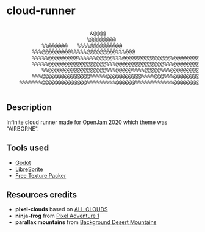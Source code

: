 # cloud-runner

<pre>

                          &@@@@
                         %@@@@@@@@
           %%@@@@@@   %%%%@@@@@@@@@@
        %%%@@@@@@@@@%%%%%@@@@@@@@@%%%@@@
        %%%%%@@@@@@@@@%%%%%%@@@@@%%%@@@@@@@@@@@@@@@%@@@@@@@@@@@
        %%%%%@@@@@@@@@@@@@@@@@@%%%@@@@@@@@@@@@@@@%%%@@@@@@@@@@@
           %%@@@@@@@@@@@@@@@@@@%%%@@@@@%%%%@@@@@%%%@@@@@@@@@@@@@@@@@@%%
        %%%@@@@@@@@@@@@@@@%%%%%@@@@@@@@@@@%%%%@@@%%%@@@@@@@@%%%%%@@@@@@@@@@@@
    %%%%%%%@@@@@@@@@@@@@@%%%%%%%%%@@@@@@%%%%%%%%%%%%@@@@@@@@@@%%%%%%%@@@@@@@@@*

</pre>

## Description

Infinite cloud runner made for [OpenJam 2020](https://itch.io/jam/open-jam-2020) which theme was "AIRBORNE".

## Tools used

* [Godot](https://godotengine.org/)
* [LibreSprite](https://github.com/LibreSprite/LibreSprite)
* [Free Texture Packer](http://free-tex-packer.com/)

## Resources credits

* **pixel-clouds** based on [ALL CLOUDS](http://pixelartmaker.com/art/a2cfe63f4ca5f16)
* **ninja-frog** from [Pixel Adventure 1](https://pixelfrog-store.itch.io/pixel-adventure-1)
* **parallax mountains** from [Background Desert Mountains](https://szadiart.itch.io/background-desert-mountains)

